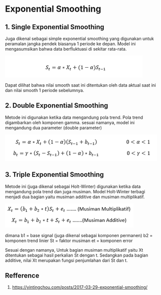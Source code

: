 # Exponential Smoothing

## 1. Single Exponential Smoothing
Juga dikenal sebagai simple exponential smoothing yang digunakan untuk peramalan jangka pendek biasanya 1 periode ke depan. Model ini mengasumsikan bahwa data berfluktuasi  di sekitar rata-rata.

![](images/Single-Exponensial-Smoothing.png)

Dapat dilihat bahwa nilai smooth saat ini ditentukan oleh data aktual saat ini dan nilai smooth 1 periode sebelumnya. 

## 2. Double Exponential Smoothing
Metode ini digunakan ketika data mengandung pola trend. Pola trend digambarkan oleh komponen gamma. sesuai namanya, model ini mengandung dua parameter (double parameter)

![](images/Double-Exponensial-Smoothing.png)

## 3. Triple Exponential Smoothing
Metode ini (juga dikenal sebagai Holt-Winter) digunakan ketika data mengandung pola trend dan juga musiman. Model Holt-Winter terbagi menjadi dua bagian yaitu musiman additive dan musiman multiplikatif. 

![](images/Triple-Exponensial-Smoothing.png)

dimana
b1 = base signal (juga dikenal sebagai komponen permanen)
b2 = komponen trend linier
St = faktor musiman
et = komponen error

Sesuai dengan namanya, Untuk bagian musiman multiplikatif yaitu Xt ditentukan sebagai hasil perkalian St dengan t. Sedangkan pada bagian additive, nilai Xt merupakan fungsi penjumlahan dari St dan t.

## Refference
1. https://yintingchou.com/posts/2017-03-29-exponential-smoothing/
